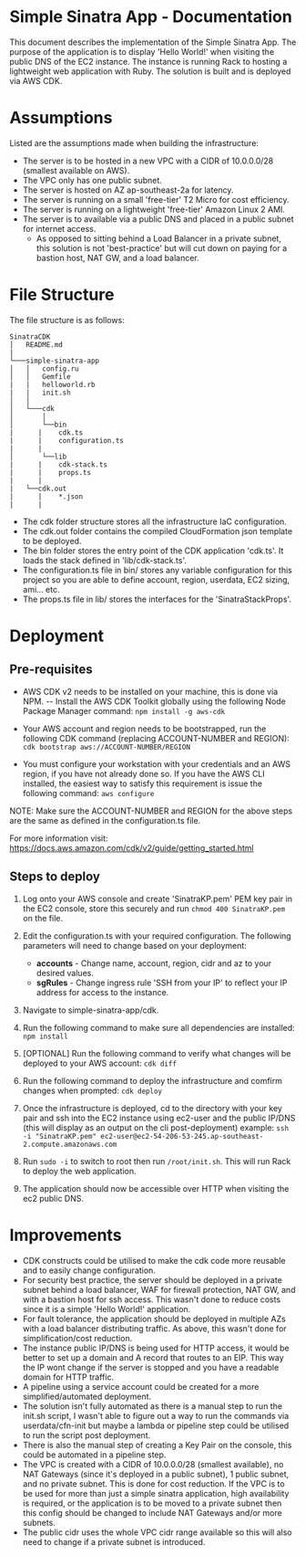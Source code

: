 # Simple Sinatra App - Documentation

This document describes the implementation of the Simple Sinatra App. The purpose of the application is to display 'Hello World!' when visiting the public DNS of the EC2 instance. The instance is running Rack to hosting a lightweight web application with Ruby. The solution is built and is deployed via AWS CDK.

# Assumptions
Listed are the assumptions made when building the infrastructure:

- The server is to be hosted in a new VPC with a CIDR of 10.0.0.0/28 (smallest available on AWS).
- The VPC only has one public subnet.
- The server is hosted on AZ ap-southeast-2a for latency.
- The server is running on a small 'free-tier' T2 Micro for cost efficiency.
- The server is running on a lightweight 'free-tier' Amazon Linux 2 AMI.
- The server is to available via a public DNS and placed in a public subnet for internet access.
  - As opposed to sitting behind a Load Balancer in a private subnet, this solution is not 'best-practice' but will cut down on paying for a bastion host, NAT GW, and a load balancer.

# File Structure

The file structure is as follows:

```
SinatraCDK
│   README.md
|
└───simple-sinatra-app
│   │   config.ru
│   │   Gemfile
|   |	helloworld.rb
|   |	init.sh
│   │
│   └───cdk
│       │   
│   	└──bin
|	   |	cdk.ts
|	   |	configuration.ts
|	   |
│   	└──lib
|	   |	cdk-stack.ts
|	   |	props.ts
|	   |
| 	└──cdk.out
|	   |	*.json
|	   | 
```

- The cdk folder structure stores all the infrastructure IaC configuration.
- The cdk.out folder contains the compiled CloudFormation json template to be deployed.
- The bin folder stores the entry point of the CDK application 'cdk.ts'. It loads the stack defined in 'lib/cdk-stack.ts'.
- The configuration.ts file in bin/ stores any variable configuration for this project so you are able to define account, region, userdata, EC2 sizing, ami... etc.
- The props.ts file in lib/ stores the interfaces for the 'SinatraStackProps'.

# Deployment

## Pre-requisites

- AWS CDK v2 needs to be installed on your machine, this is done via NPM.
-- Install the AWS CDK Toolkit globally using the following Node Package Manager command:
`npm install -g aws-cdk`

- Your AWS account and region needs to be bootstrapped, run the following CDK command (replacing ACCOUNT-NUMBER and REGION):
`cdk bootstrap aws://ACCOUNT-NUMBER/REGION`

- You must configure your workstation with your credentials and an AWS region, if you have not already done so. If you have the AWS CLI installed, the easiest way to satisfy this requirement is issue the following command:
`aws configure`

NOTE: Make sure the ACCOUNT-NUMBER and REGION for the above steps are the same as defined in the configuration.ts file.

For more information visit:
https://docs.aws.amazon.com/cdk/v2/guide/getting_started.html

## Steps to deploy

1. Log onto your AWS console and create 'SinatraKP.pem' PEM key pair in the EC2 console, store this securely and run `chmod 400 SinatraKP.pem` on the file.
2. Edit the configuration.ts with your required configuration. The following parameters will need to change based on your deployment:

	* **accounts** - Change name, account, region, cidr and az to your desired values.
	* **sgRules** - Change ingress rule 'SSH from your IP' to reflect your IP address for access to the instance.
 
3. Navigate to simple-sinatra-app/cdk.
4. Run the following command to make sure all dependencies are installed:
`npm install`
5. [OPTIONAL] Run the following command to verify what changes will be deployed to your AWS account:
`cdk diff`
7. Run the following command to deploy the infrastructure and comfirm changes when prompted:
`cdk deploy`
6. Once the infrastructure is deployed, cd to the directory with your key pair and ssh into the EC2 instance using ec2-user and the public IP/DNS (this will display as an output on the cli post-deployment)
example: `ssh -i "SinatraKP.pem" ec2-user@ec2-54-206-53-245.ap-southeast-2.compute.amazonaws.com`
7. Run `sudo -i` to switch to root then run `/root/init.sh`. This will run Rack to deploy the web application.
8. The application should now be accessible over HTTP when visiting the ec2 public DNS.

# Improvements

- CDK constructs could be utilised to make the cdk code more reusable and to easily change configuration.
- For security best practice, the server should be deployed in a private subnet behind a load balancer, WAF for firewall protection, NAT GW, and with a bastion host for ssh access. This wasn't done to reduce costs since it is a simple 'Hello World!' application.
- For fault tolerance, the application should be deployed in multiple AZs with a load balancer distributing traffic. As above, this wasn't done for simplification/cost reduction.
- The instance public IP/DNS is being used for HTTP access, it would be better to set up a domain and A record that routes to an EIP. This way the IP wont change if the server is stopped and you have a readable domain for HTTP traffic.
- A pipeline using a service account could be created for a more simplified/automated deployment.
- The solution isn't fully automated as there is a manual step to run the init.sh script, I wasn't able to figure out a way to run the commands via userdata/cfn-init but maybe a lambda or pipeline step could be utilised to run the script post deployment.
- There is also the manual step of creating a Key Pair on the console, this could be automated in a pipeline step.
- The VPC is created with a CIDR of 10.0.0.0/28 (smallest available), no NAT Gateways (since it's deployed in a public subnet), 1 public subnet, and no private subnet. This is done for cost reduction. If the VPC is to be used for more than just a simple sinatra application, high availability is required, or the application is to be moved to a private subnet then this config should be changed to include NAT Gateways and/or more subnets.
- The public cidr uses the whole VPC cidr range available so this will also need to change if a private subnet is introduced.
